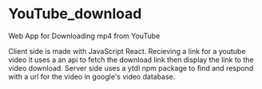 # YouTube_download
Web App for Downloading mp4 from YouTube 

Client side is made with JavaScript React.
Recieving a link for a youtube video it uses a an api to fetch the download link then display the link to the video download.
Server side uses a ytdl npm package to find and respond with a url for the video in google's video database.
